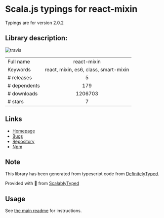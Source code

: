 
# Scala.js typings for react-mixin

Typings are for version 2.0.2

## Library description:
![travis](https://travis-ci.org/brigand/react-mixin.svg)

|                    |                 |
| ------------------ | :-------------: |
| Full name          | react-mixin |
| Keywords           | react, mixin, es6, class, smart-mixin |
| # releases         | 5 |
| # dependents       | 179 |
| # downloads        | 1206703 |
| # stars            | 7 |

## Links
- [Homepage](https://github.com/brigand/react-mixin)
- [Bugs](https://github.com/brigand/react-mixin/issues)
- [Repository](https://github.com/brigand/react-mixin)
- [Npm](https://www.npmjs.com/package/react-mixin)
    


## Note
This library has been generated from typescript code from [DefinitelyTyped](https://definitelytyped.org).

Provided with :purple_heart: from [ScalablyTyped](https://github.com/oyvindberg/ScalablyTyped)

## Usage
See [the main readme](../../readme.md) for instructions.


